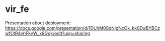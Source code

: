 # vir_fe

Presentation about deployment:
https://docs.google.com/presentation/d/1DUhM09qNlgNcOk_kk0EwBYBCzwfOtR4yhFkyW_x9Ggk/edit?usp=sharing
